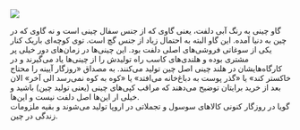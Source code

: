 <!-- 
.. title: پیاده‌روی در دلفت-بیست و چهار جولای دوهزار و پانزده
.. slug: 2015-07-24-lopen-in-delft
.. date: 2015-07-24 20:14:54 UTC+02:00
.. tags: 
.. category: پیاده‌روی در دلفت
.. link: 
.. description: 
.. type: text
-->

<img src="http://googledrive.com/host/0B8OOfC6oWXEPU1FXWTRkdHRUVTA" />

گاو چینی به رنگ آبی دلفت، یعنی گاوی که از جنس سفال چینی است و نه گاوی که در چین به دنیا آمده. این گاو البته به احتمال زیاد از جنس گچ است. توی کوچه‌ای باریک کنار یکی از سوغاتی فروشی‌های اصلی دلفت بود. این چینی‌ها در زمان‌های دور خیلی پر مشتری بوده و هلندی‌های کاسب راه تولیدش را از چینی‌ها یاد می‌گیرند و در کارگاه‌هایشان در هلند چینی اصل چین تولید می‌کنند. به مصداق «روزگار آیینه را محتاج خاکستر کند» یا «گذر پوست به دباغ‌خانه می‌افتد» یا «کوه به کوه نمی‌رسد الی آخر» الان بعد از خرید برایتان توضیح می‌دهند که مراقب کپی‌های چینی (یعنی تولید چین) باشید و خیلی ار این‌ها اصل دلفت نیست و این‌ها.  
گویا در روزگار کنونی کالاهای سوسول و تجملاتی در اروپا تولید می‌شوند و بقیه ملزومات زندگی در چین.
